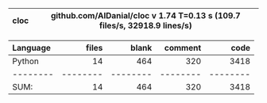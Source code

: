 cloc|github.com/AlDanial/cloc v 1.74  T=0.13 s (109.7 files/s, 32918.9 lines/s)
--- | ---

Language|files|blank|comment|code
:-------|-------:|-------:|-------:|-------:
Python|14|464|320|3418
--------|--------|--------|--------|--------
SUM:|14|464|320|3418
